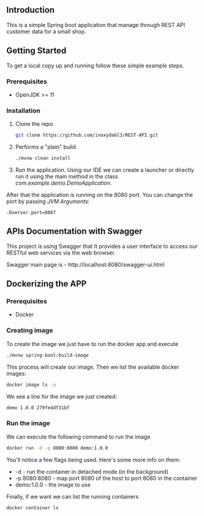 ## Introduction

This is a simple Spring boot application that manage through REST API customer data for a small shop.

## Getting Started

To get a local copy up and running follow these simple example steps.

### Prerequisites

- OpenJDK >= 11

### Installation

1. Clone the repo
   ```sh
   git clone https://github.com/inoxydabl3/REST-API.git
   ```
2. Performs a "plain" build
   ```sh
   ./mvnw clean install
   ```
3. Run the application. Using our IDE we can create a launcher or directly run it using the main method in the class
   _com.example.demo.DemoApplication_.

After that the application is running on the 8080 port. You can change the port by passing _JVM Arguments_:

    -Dserver.port=8087

## APIs Documentation with Swagger

This project is using Swagger that It provides a user interface to access our RESTful web services via the web browser.

Swagger main page is - http://localhost:8080/swagger-ui.html

## Dockerizing the APP

### Prerequisites

- Docker

### Creating image

To create the image we just have to run the docker app and execute
   ```sh
   ./mvnw spring-boot:build-image
   ```

This process will create our image. Then we list the available docker images: 
   ```sh
   docker image ls -a
   ```

We see a line for the image we just created:
   ```sh
   demo 1.0.0 279fe4df31bf
   ```

### Run the image

We can execute the following command to run the image
   ```sh
   docker run -d -p 8080:8080 demo:1.0.0
   ```
You'll notice a few flags being used. Here's some more info on them:

* -d - run the container in detached mode (in the background)
* -p 8080:8080 - map port 8080 of the host to port 8080 in the container
* demo:1.0.0 - the image to use

Finally, if we want we can list the running containers
   ```sh
   docker container ls
   ```